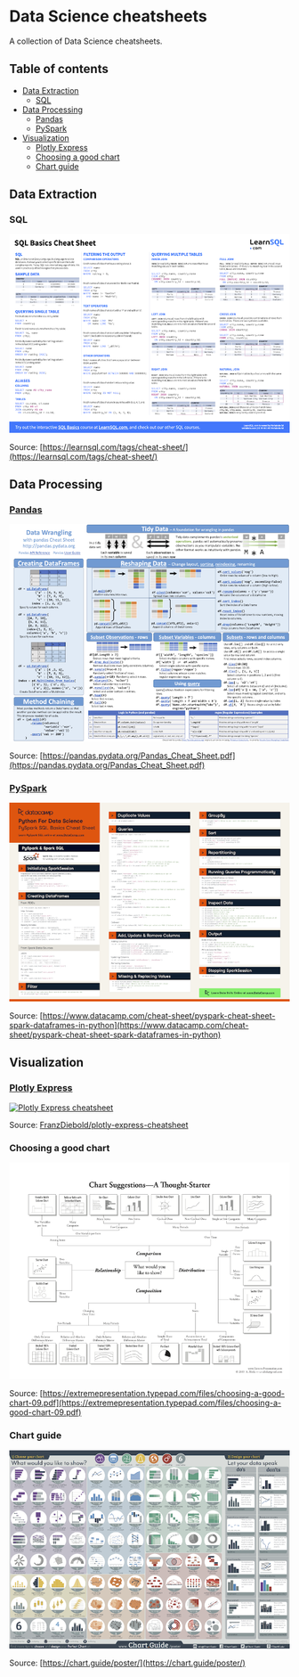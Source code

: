 # Data Science cheatsheets

A collection of Data Science cheatsheets.

## Table of contents

- [Data Extraction](#data-extraction)
  - [SQL](#sql)
- [Data Processing](#data-processing)
  - [Pandas](#pandas)
  - [PySpark](#pyspark)
- [Visualization](#visualization)
  - [Plotly Express](#plotly-express)
  - [Choosing a good chart](#choosing-a-good-chart)
  - [Chart guide](#chart-guide)

## Data Extraction

### SQL

[![SQL cheatsheet](images/sql-cheatsheet.png)](cheatsheets/sql-cheatsheet.pdf)

Source: [https://learnsql.com/tags/cheat-sheet/](https://learnsql.com/tags/cheat-sheet/)

## Data Processing

### [Pandas](https://pandas.pydata.org/)

[![Pandas cheatsheet](images/Pandas-cheatsheet.png)](cheatsheets/Pandas-cheatsheet.pdf)

Source: [https://pandas.pydata.org/Pandas_Cheat_Sheet.pdf](https://pandas.pydata.org/Pandas_Cheat_Sheet.pdf)

### [PySpark](https://spark.apache.org/docs/latest/api/python/)

[![PySpark cheatsheet](images/PySpark-cheatsheet.png)](cheatsheets/PySpark-cheatsheet.pdf)

Source: [https://www.datacamp.com/cheat-sheet/pyspark-cheat-sheet-spark-dataframes-in-python](https://www.datacamp.com/cheat-sheet/pyspark-cheat-sheet-spark-dataframes-in-python)

## Visualization

### [Plotly Express](https://plotly.com/python/plotly-express/)

[![Plotly Express cheatsheet](https://franzdiebold.github.io/plotly-express-cheatsheet/Plotly_Express_cheatsheet.png)](https://franzdiebold.github.io/plotly-express-cheatsheet/Plotly_Express_cheatsheet.pdf)

Source: [FranzDiebold/plotly-express-cheatsheet](https://github.com/FranzDiebold/plotly-express-cheatsheet)

### Choosing a good chart

[![Choosing a good chart](images/choosing-a-good-chart.png)](cheatsheets/choosing-a-good-chart.pdf)

Source: [https://extremepresentation.typepad.com/files/choosing-a-good-chart-09.pdf](https://extremepresentation.typepad.com/files/choosing-a-good-chart-09.pdf)

### Chart guide

[![Chart Guide](images/ChartGuide.png)](cheatsheets/ChartGuide.pdf)

Source: [https://chart.guide/poster/](https://chart.guide/poster/)

